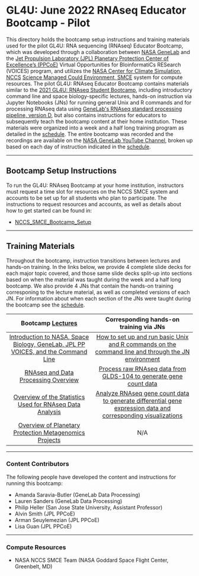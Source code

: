 # GL4U: June 2022 RNAseq Educator Bootcamp - Pilot

This directory holds the bootcamp setup instructions and training materials used for the pilot GL4U: RNA sequencing (RNAseq) Educator Bootcamp, which was developed through a collaboration between [NASA GeneLab](https://genelab.nasa.gov/) and the [Jet Propulsion Laboratory (JPL) Planetary Protection Center of Excellence’s (PPCoE)](https://planetaryprotection.jpl.nasa.gov/) Virtual Opportunities for BIoinformatiCs RESearch (VOICES) program, and utilizes the [NASA Center for Climate Simulation, NCCS](https://www.nccs.nasa.gov/) [Science Managed Could Environment, SMCE](https://www.nccs.nasa.gov/systems/SMCE) system for compute resources. The pilot GL4U: RNAseq Educator Bootcamp contains materials similar to the [2021 GL4U: RNAseq Student Bootcamp](../June_2021_Student_Pilot), including introductory command line and space biology-specific lectures, hands-on instruction via Jupyter Notebooks (JNs) for running general Unix and R commands and for processing RNAseq data using [GeneLab's RNAseq standard processing pipeline, version D](https://github.com/nasa/GeneLab_Data_Processing/blob/master/RNAseq/Pipeline_GL-DPPD-7101_Versions/GL-DPPD-7101-D.md), but also contains instructions for educators to subsequently teach the bootcamp content at their home institution. These materials were organized into a week and a half long training program as detailed in the [schedule](Bootcamp_Schedule.md). The entire bootcamp was recorded and the recordings are available on the [NASA GeneLab YouTube Channel](https://www.youtube.com/watch?v=TPDWrgdBTB0&list=PLMrYR62DKn6FIsqFofyAA4durC7EZFLbl), broken up based on each day of instruction indicated in the [schedule](Bootcamp_Schedule.md).

---
## Bootcamp Setup Instructions
To run the GL4U: RNAseq Bootcamp at your home institution, instructors must request a time slot for resources on the NCCS SMCE system and accounts to be set up for all students who plan to participate. The instructions to request resources and accounts, as well as details about how to get started can be found in: 
- [NCCS_SMCE_Bootcamp_Setup](NCCS_SMCE_Bootcamp_Setup)

---
## Training Materials
Throughout the bootcamp, instruction transitions between lectures and hands-on training. In the links below, we provide 4 complete slide decks for each major topic covered, and those same slide decks split-up into sections based on when the material was taught during the week and a half long bootcamp. We also provide 4 JNs that contain the hands-on training corresponing to the lecture material, as well as completed versions of each JN. For information about when each section of the JNs were taught during the bootcamp see the [schedule](Bootcamp_Schedule.md). 

|Bootcamp [Lectures](Lectures)|Corresponding hands-on training via JNs|
|:---------------------------:|:-------------------------------------:|
|[Introduction to NASA, Space Biology, GeneLab, JPL PP VOICES, and the Command Line](Lectures/NASA_GL_CL_Intro)|[How to set up and run basic Unix and R commands on the command line and through the JN environment](Intro_JNs)|
|[RNAseq and Data Processing Overview](Lectures/RNAseq_Overview)|[Process raw RNAseq data from GLDS-104 to generate gene count data](RNAseq_fastq_to_counts_JN)|
|[Overview of the Statistics Used for RNAseq Data Analysis](Lectures/Statistics_Intro)|[Analyze RNAseq gene count data to generate differential gene expression data and corresponding visualizations](RNAseq_DGE_JN)|
|[Overview of Planetary Protection Metagenomics Projects](Lectures/PP_Metagenomics_Overview)|N/A|

---
### Content Contributors
The following people have developed the content and instructions for running this bootcamp:
- Amanda Saravia-Butler (GeneLab Data Processing)
- Lauren Sanders (GeneLab Data Processing)
- Philip Heller (San Jose State University, Assistant Professor)
- Alvin Smith (JPL PPCoE)
- Arman Seuylemezian (JPL PPCoE)
- Lisa Guan (JPL PPCoE)

---
### Compute Resources
- NASA NCCS SMCE Team (NASA Goddard Space Flight Center, Greenbelt, MD)
